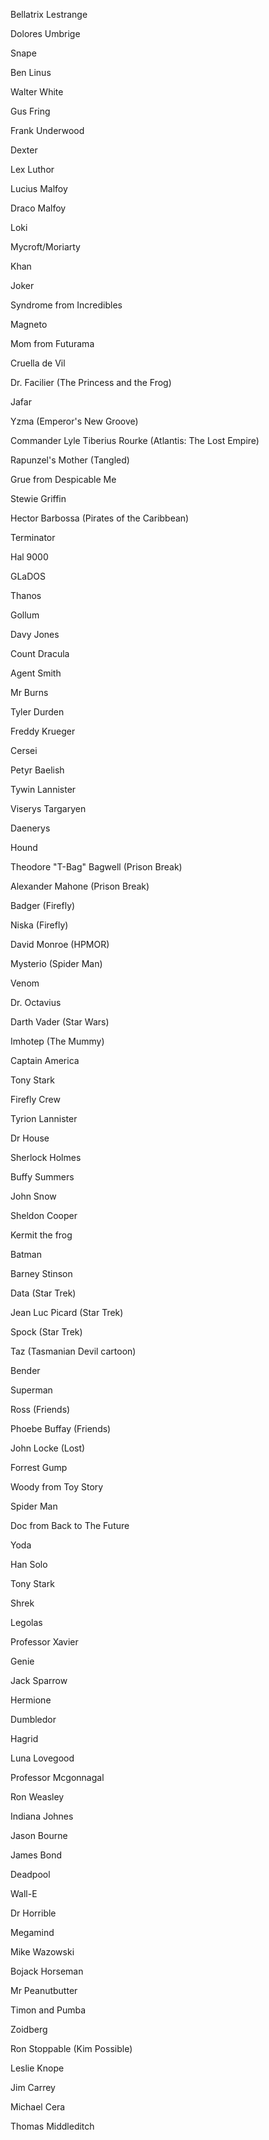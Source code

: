 Bellatrix Lestrange

Dolores Umbrige

Snape

Ben Linus

Walter White

Gus Fring

Frank Underwood

Dexter

Lex Luthor

Lucius Malfoy

Draco Malfoy

Loki

Mycroft/Moriarty

Khan

Joker

Syndrome from Incredibles

Magneto

Mom from Futurama

Cruella de Vil

Dr. Facilier (The Princess and the Frog)

Jafar

Yzma (Emperor's New Groove)

Commander Lyle Tiberius Rourke (Atlantis: The Lost Empire)

Rapunzel's Mother (Tangled)

Grue from Despicable Me

Stewie Griffin

Hector Barbossa (Pirates of the Caribbean)

Terminator

Hal 9000

GLaDOS

Thanos

Gollum

Davy Jones

Count Dracula

Agent Smith

Mr Burns

Tyler Durden

Freddy Krueger

Cersei

Petyr Baelish

Tywin Lannister

Viserys Targaryen

Daenerys

Hound

Theodore "T-Bag" Bagwell (Prison Break)

Alexander Mahone (Prison Break)

Badger (Firefly)

Niska (Firefly)

David Monroe (HPMOR)

Mysterio (Spider Man)

Venom

Dr. Octavius

Darth Vader (Star Wars)

Imhotep (The Mummy)

Captain America

Tony Stark

Firefly Crew

Tyrion Lannister

Dr House

Sherlock Holmes

Buffy Summers

John Snow

Sheldon Cooper

Kermit the frog

Batman

Barney Stinson

Data (Star Trek)

Jean Luc Picard (Star Trek)

Spock (Star Trek)

Taz (Tasmanian Devil cartoon)

Bender

Superman

Ross (Friends)

Phoebe Buffay (Friends)

John Locke (Lost)

Forrest Gump

Woody from Toy Story

Spider Man

Doc from Back to The Future

Yoda

Han Solo

Tony Stark

Shrek

Legolas

Professor Xavier

Genie

Jack Sparrow

Hermione

Dumbledor

Hagrid

Luna Lovegood

Professor Mcgonnagal

Ron Weasley

Indiana Johnes

Jason Bourne

James Bond

Deadpool

Wall-E

Dr Horrible

Megamind

Mike Wazowski

Bojack Horseman

Mr Peanutbutter

Timon and Pumba

Zoidberg

Ron Stoppable (Kim Possible)

Leslie Knope

Jim Carrey

Michael Cera

Thomas Middleditch
